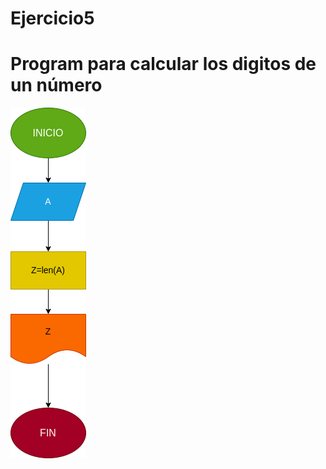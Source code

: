 # Ejercicio5 

# Program para calcular los digitos de un número

![Diagrama de flujo](diagrama.png "Diagrama de flujo")